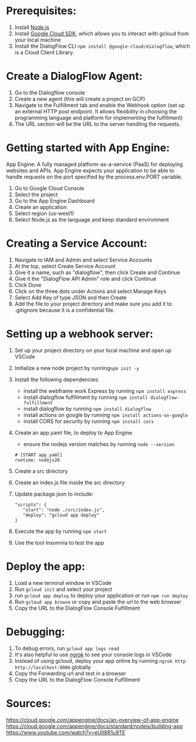 # Prerequisites:

1. Install [Node.js](https://nodejs.org/en)
2. Install [Google Cloud SDK](https://cloud.google.com/sdk/docs/install-sdk), which allows you to interact with gcloud from your local machine
3. Install the DialogFlow CLI `npm install @google-cloud/dialogflow`, which is a Cloud Client Library.

# Create a DialogFlow Agent:

1. Go to the Dialogflow console
2. Create a new agent (this will create a project on GCP)
3. Navigate to the Fulfillment tab and enable the Webhook option
   (set up an external HTTP post endpoint. It allows flexibility in choosing the programming language and platform for implementing the fulfillment)
4. The URL section will be the URL to the server handling the requests.

# Getting started with App Engine:

App Engine: A fully managed platform-as-a-service (PaaS) for deploying websites and APIs. App Engine expects your application to be able to handle requests on the port specified by the process.env.PORT variable.

1. Go to Google Cloud Console
2. Select the project
3. Go to the App Engine Dashboard
4. Create an application
5. Select region (us-west1)
6. Select Node.js as the language and keep standard environment

# Creating a Service Account:

1. Navigate to IAM and Admin and select Service Accounts
2. At the top, select Create Service Account
3. Give it a name, such as "dialogflow", then click Create and Continue
4. Give it the "DialogFlow API Admin" role and click Continue
5. Click Done
6. Click on the three dots under Actions and select Manage Keys
7. Select Add Key of type JSON and then Create
8. Add the file to your project directory and make sure you add it to .gitignore because it is a confidential file.

# Setting up a webhook server:

1. Set up your project directory on your local machine and open up VSCode
2. Initialize a new node project by running`npm init -y`
3. Install the following dependencies:

   - install the webframe work Express by running `npm install express`
   - install dialogflow fulfillment by running `npm install dialogflow-fulfillment`
   - install dialogflow by running `npm install dialogflow`
   - install actions on google by running `npm install actions-on-google`
   - install CORS for security by running `npm install cors`

4. Create an app.yaml file, to deploy to App Engine
   - ensure the nodejs version matches by running `node --version`
   ```
   # [START app_yaml]
   runtime: nodejs20
   ```
6. Create a src directory
7. Create an index.js file inside the src directory
8. Update package.json to include:
   ```
   "scripts": {
      "start": "node ./src/index.js",
      "deploy": "gcloud app deploy"
   }
   ```
9. Execute the app by running `npm start`
10. Use the tool Insomnia to test the app

# Deploy the app:

1. Load a new terminal window in VSCode
2. Run `gcloud init` and select your project
3. run `gcloud app deploy` to deploy your application or run `npm run deploy`
4. Run `gcloud app browse` or copy and paste the url to the web browser
5. Copy the URL to the DialogFlow Console Fulfillment

# Debugging:

1. To debug errors, run `gcloud app logs read`
2. It's also helpful to use [ngrok](https://dashboard.ngrok.com/get-started/setup/macos) to see your console logs in VSCode
3. Instead of using gcloud, deploy your app online by running `ngrok http http://localhost:8080` globally
4. Copy the Forwarding url and test in a browser
5. Copy the URL to the DialogFlow Console Fulfillment

# Sources:

https://cloud.google.com/appengine/docs/an-overview-of-app-engine
https://cloud.google.com/appengine/docs/standard/nodejs/building-app
https://www.youtube.com/watch?v=eUlI8R1u9TE
